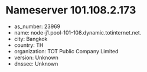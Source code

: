 # Nameserver 101.108.2.173

* as_number: 23969
* name: node-j1.pool-101-108.dynamic.totinternet.net.
* city: Bangkok
* country: TH
* organization: TOT Public Company Limited
* version: Unknown
* dnssec: Unknown
